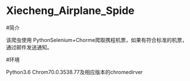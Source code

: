 # Xiecheng_Airplane_Spide
#简介

该爬虫使用 PythonSelenium+Chorme爬取携程机票，如果有符合标准的机票，通过邮件发送通知。

#环境

Python3.6 Chrom70.0.3538.77及相应版本的chromedirver

